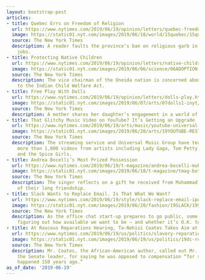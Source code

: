 ```yaml
---
layout: bootstrap-post
articles:
- title: Quebec Errs on Freedom of Religion
  url: https://www.nytimes.com/2019/06/19/opinion/letters/quebec-freedom-religion.html
  image: https://static01.nyt.com/images/2019/06/18/world/15quebec/15quebec-facebookJumbo.jpg
  source: The New York Times
  description: A reader faults the province’s ban on religious garb in public-sector
    jobs.
- title: Protecting Native Children
  url: https://www.nytimes.com/2019/06/19/opinion/letters/native-children-adoption.html
  image: https://static01.nyt.com/images/2019/06/06/science/06ADOPTION-p1/00ADOPTION-baby1-facebookJumbo.jpg
  source: The New York Times
  description: The vice chairman of the Oneida nation is concerned about a challenge
    to the Indian Child Welfare Act.
- title: Free Play With Dolls
  url: https://www.nytimes.com/2019/06/19/opinion/letters/dolls-play.html
  image: https://static01.nyt.com/images/2019/06/07/arts/07dolls1-inyt/03dolls-facebookJumbo.jpg
  source: The New York Times
  description: A mother shares her daughter’s engagement in a world of her own creation.
- title: That Glitchy Music Video on YouTube? It’s Getting an Upgrade
  url: https://www.nytimes.com/2019/06/19/arts/music/youtube-universal-video-upgrade.html
  image: https://static01.nyt.com/images/2019/06/20/arts/19YOUTUBE-RESTORED-2/merlin_156643278_4839a022-a72c-4251-a12a-d6a838be3915-facebookJumbo.jpg
  source: The New York Times
  description: The streaming service and Universal Music Group have teamed up to revamp
    more than 1,000 videos from artists including Lady Gaga, Tom Petty, Billy Idol
    and the Spice Girls.
- title: Andrea Bocelli’s Most Prized Possession
  url: https://www.nytimes.com/2019/06/19/t-magazine/andrea-bocelli-muhammad-ali-boxing-gloves.html
  image: https://static01.nyt.com/images/2019/06/18/t-magazine/tmag-botticell-01/tmag-botticell-01-facebookJumbo.jpg
  source: The New York Times
  description: The singer reflects on a gift he received from Muhammad Ali, a symbol
    of their long friendship.
- title: Slack Wants to Replace Email. Is That What We Want?
  url: https://www.nytimes.com/2019/06/19/style/slack-replace-email-ipo-listing.html
  image: https://static01.nyt.com/images/2019/06/20/fashion/19SLACK/19SLACK-facebookJumbo.gif
  source: The New York Times
  description: As the office chat start-up prepares to go public, some of us are still
    figuring out how available we want to be — and whether it’s O.K. to ping the C.E.O.
- title: At Raucous Reparations Hearing, Ta-Nehisi Coates Takes Aim at Mitch McConnell
  url: https://www.nytimes.com/2019/06/19/us/politics/slavery-reparations-hearing.html
  image: https://static01.nyt.com/images/2019/06/19/us/politics/19dc-reparations-1/19dc-reparations-1-facebookJumbo.jpg
  source: The New York Times
  description: Mr. Coates, the African-American author, called out Mr. McConnell,
    the Senate leader, for saying he was opposed to compensation “for something that
    happened 150 years ago.”
as_of_date: '2019-06-19'
---
```


